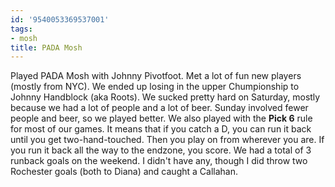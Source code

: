 ```yaml
---
id: '9540053369537001'
tags:
- mosh
title: PADA Mosh
---
```


Played PADA Mosh with Johnny Pivotfoot. Met a lot of fun new players (mostly from NYC). We ended up losing in the upper Chumpionship to Johnny Handblock (aka Roots). We sucked pretty hard on Saturday, mostly because we had a lot of people and a lot of beer. Sunday involved fewer people and beer, so we played better. We also played with the **Pick 6** rule for most of our games. It means that if you catch a D, you can run it back until you get two-hand-touched. Then you play on from wherever you are. If you run it back all the way to the endzone, you score. We had a total of 3 runback goals on the weekend. I didn't have any, though I did throw two Rochester goals (both to Diana) and caught a Callahan.

